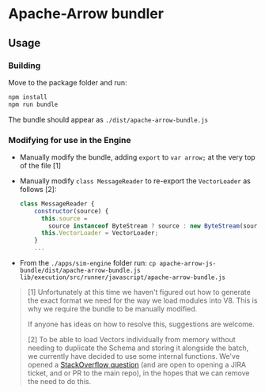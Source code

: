 # Apache-Arrow bundler

## Usage

### Building

Move to the package folder and run:

```sh
npm install
npm run bundle
```

The bundle should appear as `./dist/apache-arrow-bundle.js`

### Modifying for use in the Engine

- Manually modify the bundle, adding `export` to `var arrow;` at the very top of the file [1]
- Manually modify `class MessageReader` to re-export the `VectorLoader` as follows [2]:

  ```javascript
  class MessageReader {
      constructor(source) {
        this.source =
          source instanceof ByteStream ? source : new ByteStream(source);
        this.VectorLoader = VectorLoader;
      }
      ...
  ```

- From the `./apps/sim-engine` folder run:
  `cp apache-arrow-js-bundle/dist/apache-arrow-bundle.js lib/execution/src/runner/javascript/apache-arrow-bundle.js`

> [1] Unfortunately at this time we haven't figured out how to generate the exact format we need for the way we load modules into V8.
> This is why we require the bundle to be manually modified.
>
> If anyone has ideas on how to resolve this, suggestions are welcome.
>
> [2] To be able to load Vectors individually from memory without needing to duplicate the Schema and storing it alongside the batch, we currently have decided to use some internal functions.
> We've opened a [StackOverflow question](https://stackoverflow.com/questions/71145338/is-there-a-way-to-read-a-recordbatch-from-bytes-and-pass-in-the-schema-directly) (and are open to opening a JIRA ticket, and or PR to the main repo), in the hopes that we can remove the need to do this.
